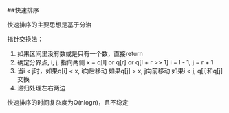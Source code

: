##快速排序

快速排序的主要思想是基于分治

指针交换法：

1. 如果区间里没有数或是只有一个数，直接return
2. 确定分界点, i, j, 指向两侧
   x = q[l] or q[r] or q[l + r >> 1] 
   i = l - 1, j = r + 1
3. 当i < j时，如果q[i] < x, i向后移动
             如果q[j] > x, j向前移动
    如果i < j, q[i]和q[j]交换
4.  递归处理左右两边

快速排序的时间复杂度为O(nlogn)，且不稳定
             